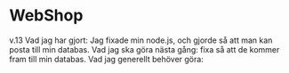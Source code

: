 # WebShop
v.13
Vad jag har gjort: Jag fixade min node.js, och gjorde så att man kan posta till min databas. 
Vad jag ska göra nästa gång: fixa så att de kommer fram till min databas. 
Vad jag generellt behöver göra: 
